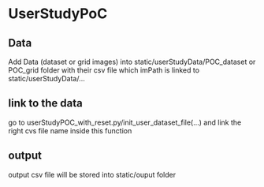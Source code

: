 # UserStudyPoC

## Data
Add Data (dataset or grid images) into static/userStudyData/POC_dataset or POC_grid folder with their csv file which imPath is linked to static/userStudyData/...


## link to the data
go to userStudyPOC_with_reset.py/init_user_dataset_file(...) and link the right cvs file name inside this function 


## output 
output csv file will be stored into static/ouput folder 
